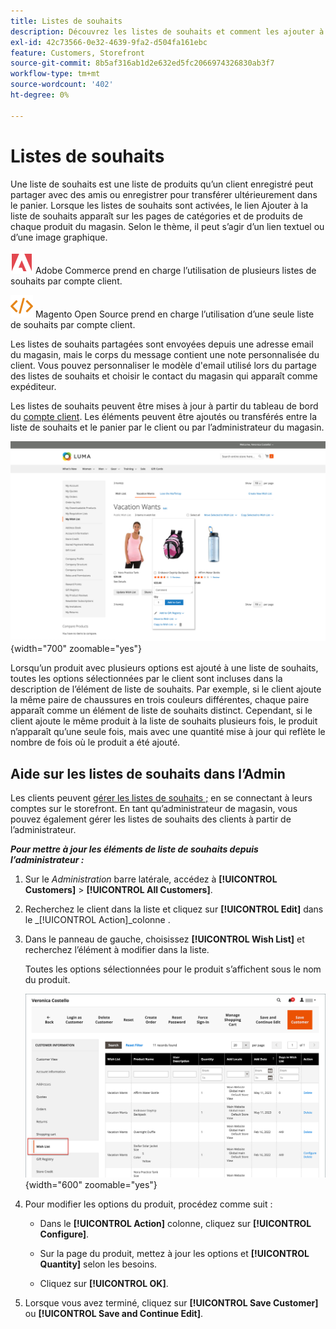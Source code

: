 ```yaml
---
title: Listes de souhaits
description: Découvrez les listes de souhaits et comment les ajouter à l’expérience d’achat et promouvoir plus de ventes.
exl-id: 42c73566-0e32-4639-9fa2-d504fa161ebc
feature: Customers, Storefront
source-git-commit: 8b5af316ab1d2e632ed5fc2066974326830ab3f7
workflow-type: tm+mt
source-wordcount: '402'
ht-degree: 0%

---
```


# Listes de souhaits

Une liste de souhaits est une liste de produits qu’un client enregistré peut partager avec des amis ou enregistrer pour transférer ultérieurement dans le panier. Lorsque les listes de souhaits sont activées, le lien Ajouter à la liste de souhaits apparaît sur les pages de catégories et de produits de chaque produit du magasin. Selon le thème, il peut s’agir d’un lien textuel ou d’une image graphique.

![Adobe Commerce](../assets/adobe-logo.svg) Adobe Commerce prend en charge l’utilisation de plusieurs listes de souhaits par compte client.

![Magento Open Source](../assets/open-source.svg) Magento Open Source prend en charge l’utilisation d’une seule liste de souhaits par compte client.

Les listes de souhaits partagées sont envoyées depuis une adresse email du magasin, mais le corps du message contient une note personnalisée du client. Vous pouvez personnaliser le modèle d&#39;email utilisé lors du partage des listes de souhaits et choisir le contact du magasin qui apparaît comme expéditeur.

Les listes de souhaits peuvent être mises à jour à partir du tableau de bord du [compte client](../customers/account-dashboard.md). Les éléments peuvent être ajoutés ou transférés entre la liste de souhaits et le panier par le client ou par l’administrateur du magasin.

![Exemple de storefront - Ma liste de souhaits](./assets/storefront-my-wishlist.png){width="700" zoomable="yes"}

Lorsqu’un produit avec plusieurs options est ajouté à une liste de souhaits, toutes les options sélectionnées par le client sont incluses dans la description de l’élément de liste de souhaits. Par exemple, si le client ajoute la même paire de chaussures en trois couleurs différentes, chaque paire apparaît comme un élément de liste de souhaits distinct. Cependant, si le client ajoute le même produit à la liste de souhaits plusieurs fois, le produit n’apparaît qu’une seule fois, mais avec une quantité mise à jour qui reflète le nombre de fois où le produit a été ajouté.

## Aide sur les listes de souhaits dans l’Admin

Les clients peuvent [gérer les listes de souhaits ;](wishlist-storefront.md) en se connectant à leurs comptes sur le storefront. En tant qu’administrateur de magasin, vous pouvez également gérer les listes de souhaits des clients à partir de l’administrateur.

**_Pour mettre à jour les éléments de liste de souhaits depuis l’administrateur :_**

1. Sur le _Administration_ barre latérale, accédez à **[!UICONTROL Customers]** > **[!UICONTROL All Customers]**.

1. Recherchez le client dans la liste et cliquez sur **[!UICONTROL Edit]** dans le _[!UICONTROL Action]_colonne .

1. Dans le panneau de gauche, choisissez **[!UICONTROL Wish List]** et recherchez l’élément à modifier dans la liste.

   Toutes les options sélectionnées pour le produit s’affichent sous le nom du produit.

   ![Administration du commerce - Liste des souhaits des clients](./assets/customer-wishlist-edit-admin.png){width="600" zoomable="yes"}

1. Pour modifier les options du produit, procédez comme suit :

   - Dans le **[!UICONTROL Action]** colonne, cliquez sur **[!UICONTROL Configure]**.

   - Sur la page du produit, mettez à jour les options et **[!UICONTROL Quantity]** selon les besoins.

   - Cliquez sur **[!UICONTROL OK]**.

1. Lorsque vous avez terminé, cliquez sur **[!UICONTROL Save Customer]** ou **[!UICONTROL Save and Continue Edit]**.
